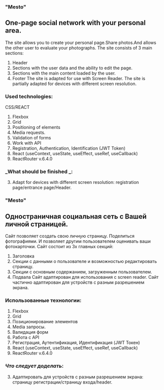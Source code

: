 ### "Mesto"

## One-page social network with your personal area.

The site allows you to create your personal page.Share photos.And allows the other user to evaluate your photographs.
The site consists of 3 main sections:

1. Header
2. Sections with the user data and the ability to edit the page.
3. Sections with the main content loaded by the user.
4. Footer
   The site is adapted for use with Screen Reader.
   The site is partially adapted for devices with different screen resolution.

### Used technologies:

CSS/REACT

1. Flexbox
2. Grid
3. Positioning of elements
4. Media requests.
5. Validation of forms
6. Work with API
7. Registration, Authentication, Identification (JWT Token)
8. React (useContext, useState, useEffect, useRef, useCallback)
9. ReactRouter v.6.4.0

### _What should be finished _:

3. Adapt for devices with different screen resolution: registration page/entrance page/Header.

### "Mesto"

## Одностраничная социальная сеть с Вашей личной страницей.

Сайт позволяет создать свою личную страницу. Поделиться фотографиями. И позволяет другим пользователем оценивать ваши фотокарточки.
Сайт состоит из 3х главных секций:

1. Заголовка
2. Секции с данными о пользователе и возможностью редактировать страницу.
3. Секции с основным содержанием, загруженным пользователем.
4. Подвала
   Сайт адаптирован для использования с screen reader.
   Сайт частично адаптирован для устройств с разным разрешением экрана.

### Использованные технологии:

1. Flexbox
2. Grid
3. Позиционирование элементов
4. Media запросы.
5. Валидация форм
6. Работа с API
7. Регистрация, Аутентификация, Идентификация (JWT Токен)
8. React (useContext, useState, useEffect, useRef, useCallback)
9. ReactRouter v.6.4.0

### _Что следует доделать_:

3. Адаптировать для устройств с разным разрешением экрана: страницу регистрации/страницу входа/header.

